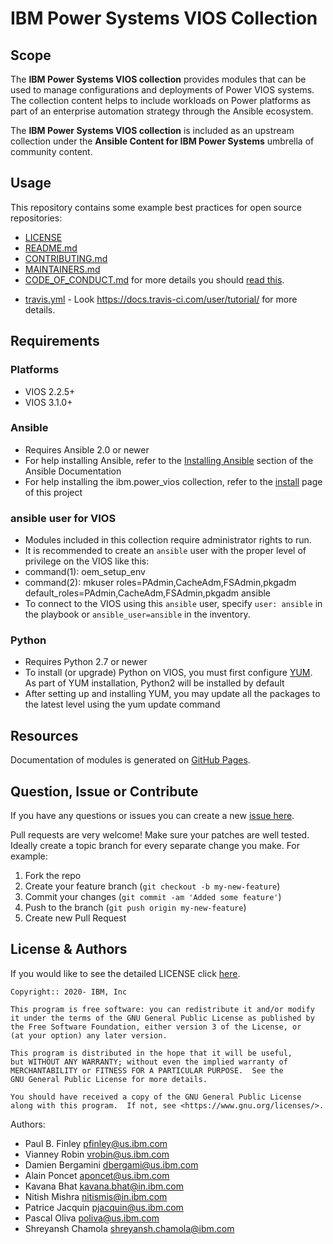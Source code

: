<!-- This should be the location of the title of the repository, normally the short name -->
# IBM Power Systems VIOS Collection

<!-- Build Status, is a great thing to have at the top of your repository, it shows that you take your CI/CD as first class citizens -->
<!-- [![Build Status](https://travis-ci.org/jjasghar/ibm-cloud-cli.svg?branch=master)](https://travis-ci.org/jjasghar/ibm-cloud-cli) -->

<!-- Not always needed, but a scope helps the user understand in a short sentence like below, why this repo exists -->
## Scope

The **IBM Power Systems VIOS collection** provides modules that can be used to manage configurations and
deployments of Power VIOS systems. The collection content helps to include workloads on
Power platforms as part of an enterprise automation strategy through the Ansible ecosystem.

The **IBM Power Systems VIOS collection** is included as an upstream collection under the
**Ansible Content for IBM Power Systems** umbrella of community content.

<!-- A more detailed Usage or detailed explanation of the repository here -->
## Usage

This repository contains some example best practices for open source repositories:

* [LICENSE](LICENSE)
* [README.md](README.md)
* [CONTRIBUTING.md](CONTRIBUTING.md)
* [MAINTAINERS.md](MAINTAINERS.md)
* [CODE_OF_CONDUCT.md](CODE_OF_CONDUCT.md) for more details you should [read this][coc].

<!-- The following are OPTIONAL, but strongly suggested to have in your repository. -->
* [travis.yml](.travis.yml) - Look https://docs.travis-ci.com/user/tutorial/ for more details.


<!-- A notes section is useful for anything that isn't covered in the Usage or Scope. Like what we have below. -->
<!-- ## Notes -->
## Requirements

### Platforms

- VIOS 2.2.5+
- VIOS 3.1.0+

### Ansible

- Requires Ansible 2.0 or newer
- For help installing Ansible, refer to the [Installing Ansible] section of the Ansible Documentation
- For help installing the ibm.power\_vios collection, refer to the [install](docs/source/installation.rst) page of this project

### ansible user for VIOS

- Modules included in this collection require administrator rights to run.
- It is recommended to create an ``ansible`` user with the proper level of privilege on the VIOS like this:
- command(1): oem_setup_env
- command(2): mkuser roles=PAdmin,CacheAdm,FSAdmin,pkgadm default_roles=PAdmin,CacheAdm,FSAdmin,pkgadm ansible
- To connect to the VIOS using this `ansible` user, specify `user: ansible` in the playbook or `ansible_user=ansible` in the inventory.

### Python

- Requires Python 2.7 or newer
- To install (or upgrade) Python on VIOS, you must first configure [YUM].  As part of YUM installation, Python2 will be installed by default
- After setting up and installing YUM, you may update all the packages to the latest level using the yum update command

## Resources

Documentation of modules is generated on [GitHub Pages][pages].

## Question, Issue or Contribute

<!-- Questions can be useful but optional, this gives you a place to say, "This is how to contact this project maintainers or create PRs -->
If you have any questions or issues you can create a new [issue here][issues].

Pull requests are very welcome! Make sure your patches are well tested.
Ideally create a topic branch for every separate change you make. For
example:

1. Fork the repo
2. Create your feature branch (`git checkout -b my-new-feature`)
3. Commit your changes (`git commit -am 'Added some feature'`)
4. Push to the branch (`git push origin my-new-feature`)
5. Create new Pull Request

<!-- License and Authors is optional here, but gives you the ability to highlight who is involed in the project -->
## License & Authors

If you would like to see the detailed LICENSE click [here](LICENSE).

```text
Copyright:: 2020- IBM, Inc

This program is free software: you can redistribute it and/or modify
it under the terms of the GNU General Public License as published by
the Free Software Foundation, either version 3 of the License, or
(at your option) any later version.

This program is distributed in the hope that it will be useful,
but WITHOUT ANY WARRANTY; without even the implied warranty of
MERCHANTABILITY or FITNESS FOR A PARTICULAR PURPOSE.  See the
GNU General Public License for more details.

You should have received a copy of the GNU General Public License
along with this program.  If not, see <https://www.gnu.org/licenses/>.
```

Authors:
- Paul B. Finley <pfinley@us.ibm.com>
- Vianney Robin <vrobin@us.ibm.com>
- Damien Bergamini <dbergami@us.ibm.com>
- Alain Poncet <aponcet@us.ibm.com>
- Kavana Bhat <kavana.bhat@in.ibm.com>
- Nitish Mishra <nitismis@in.ibm.com>
- Patrice Jacquin <pjacquin@us.ibm.com>
- Pascal Oliva <poliva@us.ibm.com>
- Shreyansh Chamola <shreyansh.chamola@ibm.com>

[coc]: https://help.github.com/en/github/building-a-strong-community/adding-a-code-of-conduct-to-your-project
[issues]: https://github.com/IBM/ansible-power-vios/issues/new
[YUM]: https://developer.ibm.com/articles/configure-yum-on-aix/
[pages]: https://ibm.github.io/ansible-power-vios/
[Installing Ansible]: https://docs.ansible.com/ansible/latest/installation_guide/intro_installation.html
